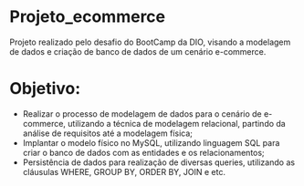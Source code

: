 # Projeto_ecommerce
Projeto realizado pelo desafio do BootCamp da DIO, visando a modelagem de dados e criação de banco de dados de um cenário e-commerce.

# Objetivo:
- Realizar o processo de modelagem de dados para o cenário de e-commerce, utilizando a técnica de modelagem relacional, partindo da análise de requisitos até a modelagem física;
- Implantar o modelo físico no MySQL, utilizando linguagem SQL para criar o banco de dados com as entidades e os relacionamentos;
- Persistência de dados para realização de diversas queries, utilizando as cláusulas WHERE, GROUP BY, ORDER BY, JOIN e etc.


